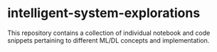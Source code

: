 # intelligent-system-explorations
This repository contains a collection of individual notebook and code snippets pertaining to different ML/DL concepts and implementation.
